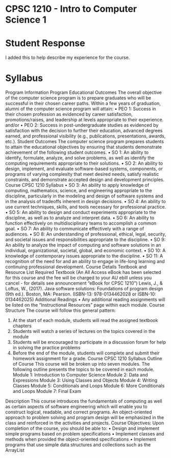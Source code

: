 # CPSC 1210 - Intro to Computer Science 1

# Student Response

I added this to help describe my experience for the course.

# Syllabus
Program Information
Program Educational Outcomes
The overall objective of the computer science program is to prepare graduates who will be
successful in their chosen career paths. Within a few years of graduation, alumni of the
computer science program will attain:
• PEO 1: Success in their chosen profession as evidenced by career satisfaction,
promotions/raises, and leadership at levels appropriate to their experience.
and/or
• PEO 2: Success in post-undergraduate studies as evidenced by satisfaction with the
decision to further their education, advanced degrees earned, and professional
visibility (e.g., publications, presentations, awards, etc.).
Student Outcomes
The computer science program prepares students to attain the educational objectives by
ensuring that students demonstrate achievement of the following student outcomes.
• SO 1: An ability to identify, formulate, analyze, and solve problems, as well as
identify the computing requirements appropriate to their solutions.
• SO 2: An ability to design, implement, and evaluate software-based systems,
components, or programs of varying complexity that meet desired needs, satisfy
realistic constraints, and demonstrate accepted design and development principles.
Course CPSC 1210 Syllabus
• SO 3: An ability to apply knowledge of computing, mathematics, science, and
engineering appropriate to the discipline, particularly in the modeling and design of
software systems and in the analysis of tradeoffs inherent in design decisions.
• SO 4: An ability to use current techniques, skills, and tools necessary for
professional practice.
• SO 5: An ability to design and conduct experiments appropriate to the discipline, as
well as to analyze and interpret data.
• SO 6: An ability to function effectively on multidisciplinary teams to accomplish a
common goal.
• SO 7: An ability to communicate effectively with a range of audiences.
• SO 8: An understanding of professional, ethical, legal, security, and societal issues
and responsibilities appropriate to the discipline.
• SO 9: An ability to analyze the impact of computing and software solutions in an
individual, organizational, societal, global, and economic context.
• SO 10: A knowledge of contemporary issues appropriate to the discipline.
• SO 11: A recognition of the need for and an ability to engage in life-long learning
and continuing professional development.
Course Details
Textbook and Resource List
Required Textbook (An All Access eBook has been selected for this course and the fee will be charged to
your AU ebill unless you cancel - for details see announcement “eBook for CPSC 1210”)
Lewis, J., & Loftus, W., (2017). Java software solutions: Foundations of program
design (9th ed.). Boston, MA: Pearson. (ISBN-13: 978-0134462028 or ISBN-10:
0134462025)
Additional Readings
• Any additional reading assignments will be listed on the “Instructional Resources”
page within each module.
Course Structure
The course will follow this general pattern:
1. At the start of each module, students will read the assigned textbook chapters
2. Students will watch a series of lectures on the topics covered in the module
3. Students will be encouraged to participate in a discussion forum for help in solving
the practice problems
4. Before the end of the module, students will complete and submit their homework
assignment for a grade.
Course CPSC 1210 Syllabus
Outline of Course
This course will be broken up into seven modules. The following outline presents the
topics to be covered in each module.
Module 1: Introduction to Computer Science
Module 2: Data and Expressions
Module 3: Using Classes and Objects
Module 4: Writing Classes
Module 5: Conditionals and Loops
Module 6: More Conditionals and Loops
Module 7: Final Exam

Description
This course introduces the fundamentals of computing as well as certain aspects of
software engineering which will enable you to construct logical, readable, and correct
programs. An object-oriented approach to problem solving and program design will be
emphasized in the class and reinforced in the activities and projects.
Course Objectives:
Upon completion of the course, you should be able to:
• Design and implement simple programs based on problem specifications
• Implement classes and methods when provided the object-oriented specifications
• Implement programs that use simple data structures and collections such as the
ArrayList
